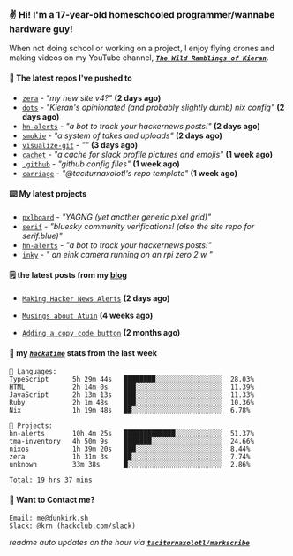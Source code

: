 ### ✌️ Hi! I'm a 17-year-old homeschooled programmer/wannabe hardware guy!

When not doing school or working on a project, I enjoy flying drones and making videos on my YouTube channel, [**_`The Wild Ramblings of Kieran`_**](https://youtube.com/@kieran.rambles).

#### 👷 The latest repos I've pushed to

- [`zera`](https://github.com/taciturnaxolotl/zera) - _"my new site v4?"_ **(2 days ago)**
- [`dots`](https://github.com/taciturnaxolotl/dots) - _"Kieran's opinionated (and probably slightly dumb) nix config"_ **(2 days ago)**
- [`hn-alerts`](https://github.com/taciturnaxolotl/hn-alerts) - _"a bot to track your hackernews posts!"_ **(2 days ago)**
- [`smokie`](https://github.com/taciturnaxolotl/smokie) - _"a system of takes and uploads"_ **(2 days ago)**
- [`visualize-git`](https://github.com/maxwofford/visualize-git) - _""_ **(3 days ago)**
- [`cachet`](https://github.com/taciturnaxolotl/cachet) - _"a cache for slack profile pictures and emojis"_ **(1 week ago)**
- [`.github`](https://github.com/taciturnaxolotl/.github) - _"github config files"_ **(1 week ago)**
- [`carriage`](https://github.com/taciturnaxolotl/carriage) - _"@taciturnaxolotl's repo template"_ **(1 week ago)**

#### ⌨️ My latest projects

- [`pxlboard`](https://github.com/taciturnaxolotl/pxlboard) - _"YAGNG (yet another generic pixel grid)"_
- [`serif`](https://github.com/taciturnaxolotl/serif) - _"bluesky community verifications! (also the site repo for serif.blue)"_
- [`hn-alerts`](https://github.com/taciturnaxolotl/hn-alerts) - _"a bot to track your hackernews posts!"_
- [`inky`](https://github.com/taciturnaxolotl/inky) - _" an eink camera running on an rpi zero 2 w "_

#### 🗒️ the latest posts from my [blog](https://dunkirk.sh)

- [`Making Hacker News Alerts`](https://dunkirk.sh/blog/hn-alerts/) **(2 days ago)**

- [`Musings about Atuin`](https://dunkirk.sh/blog/atuin/) **(4 weeks ago)**

- [`Adding a copy code button`](https://dunkirk.sh/blog/adding-a-copy-button/) **(2 months ago)**



#### 📡 my [_`hackatime`_](https://waka.hackclub.com) stats from the last week

```text
💾 Languages:
TypeScript      5h 29m 44s   ████████░░░░░░░░░░░░░░░░░  28.03%
HTML            2h 14m 0s    ███░░░░░░░░░░░░░░░░░░░░░░  11.39%
JavaScript      2h 13m 13s   ███░░░░░░░░░░░░░░░░░░░░░░  11.33%
Ruby            2h 1m 48s    ███░░░░░░░░░░░░░░░░░░░░░░  10.36%
Nix             1h 19m 48s   ██░░░░░░░░░░░░░░░░░░░░░░░  6.78%

💼 Projects:
hn-alerts       10h 4m 25s   █████████████░░░░░░░░░░░░  51.37%
tma-inventory   4h 50m 9s    ███████░░░░░░░░░░░░░░░░░░  24.66%
nixos           1h 39m 20s   ███░░░░░░░░░░░░░░░░░░░░░░  8.44%
zera            1h 31m 3s    ██░░░░░░░░░░░░░░░░░░░░░░░  7.74%
unknown         33m 38s      █░░░░░░░░░░░░░░░░░░░░░░░░  2.86%

Total: 19 hrs 37 mins
```

#### 📮 Want to Contact me?

```text
Email: me@dunkirk.sh
Slack: @krn (hackclub.com/slack)
```

_readme auto updates on the hour via [**`taciturnaxolotl/markscribe`**](https://github.com/taciturnaxolotl/markscribe)_
